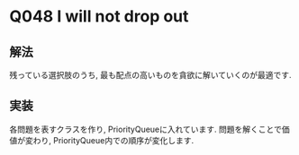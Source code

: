 # Q048 I will not drop out

## 解法
残っている選択肢のうち, 最も配点の高いものを貪欲に解いていくのが最適です. 

## 実装
各問題を表すクラスを作り, PriorityQueueに入れています. 問題を解くことで価値が変わり, PriorityQueue内での順序が変化します.